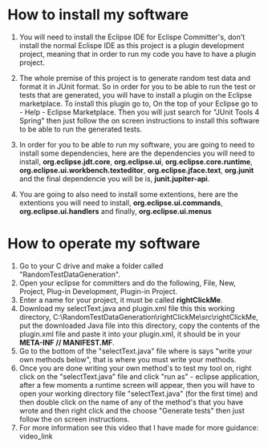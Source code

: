 # How to install my software

1. You will need to install the Eclipse IDE for Eclispe Committer's, don't install the normal Eclispe IDE as this project is a plugin development project, meaning that in order to run my code you have to have a plugin project.

2. The whole premise of this project is to generate random test data and format it in JUnit format. So in order for you to be able to run the test or tests that are generated, you will have to install a plugin on the Eclipse marketplace. To install this plugin go to, On the top of your Eclipse go to - Help - Eclipse Marketplace. Then you will just search for "JUnit Tools 4 Spring" then just follow the on screen instructions to install this software to be able to run the generated tests.

3. In order for you to be able to run my software, you are going to need to install some dependencies, here are the dependencies you will need to install, __org.eclipse.jdt.core__, __org.eclipse.ui__, __org.eclipse.core.runtime__, __org.eclipse.ui.workbench.texteditor__, __org.eclipse.jface.text__, __org.junit__ and the final dependencie you will be is, __junit.jupiter-api__. 

4. You are going to also need to install some extentions, here are the extentions you will need to install, __org.eclipse.ui.commands__, __org.eclipse.ui.handlers__ and finally, __org.eclipse.ui.menus__
   
# How to operate my software
1. Go to your C drive and make a folder called "RandomTestDataGeneration".
2. Open your eclipse for committers and do the following, File, New, Project, Plug-in Development, Plugin-in Project.
3. Enter a name for your project, it must be called __rightClickMe__.
4. Download my selectText.java and plugin.xml file this this working directory, C:\RandomTestDataGeneration\rightClickMe\src\rightClickMe, put the downloaded Java file into this directory, copy the contents of the plugin.xml file and paste it into your plugin.xml, it should be in your __META-INF // MANIFEST.MF__.
5. Go to the bottom of the "selectText.java" file where is says "write your own methods below", that is where you must write your methods.
6. Once you are done writing your own method's to test my tool on, right click on the "selectText.java" file and click "run as" - eclipse application, after a few moments a runtime screen will appear, then you will have to open your working directory file "selectText.java" (for the first time) and then double click on the name of any of the method's that you have wrote and then right click and the choose "Generate tests" then just follow the on screen instructions.
7. For more information see this video that I have made for more guidance: video_link
